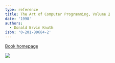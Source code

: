 ```yaml
---
type: reference
title: The Art of Computer Programming, Volume 2
date: '1998'
authors:
  - Donald Ervin Knuth
isbn: '0-201-89684-2'
---
```

[Book homepage](https://www-cs-faculty.stanford.edu/~knuth/taocp.html#vol2)

![](/media/books/taocp2.jpg)

